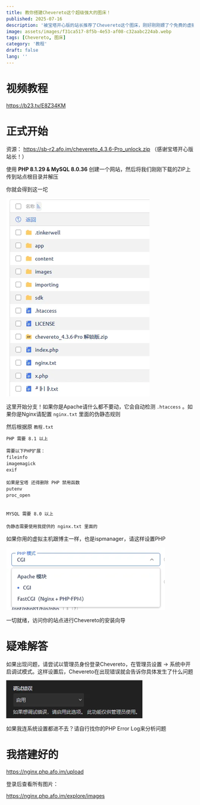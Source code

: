 ```yaml
---
title: 教你搭建Chevereto这个超级强大的图床！
published: 2025-07-16
description: '被宝塔开心版的站长推荐了Chevereto这个图床，刚好刚刚嫖了个免费的虚拟主机，让我们开始折腾！'
image: assets/images/f31ca517-8f5b-4e53-af08-c32aabc224ab.webp
tags: [Chevereto, 图床]
category: '教程'
draft: false 
lang: ''
---
```


# 视频教程

https://b23.tv/E8Z34KM

# 正式开始

资源： https://sb-r2.afo.im/chevereto_4.3.6-Pro_unlock.zip （感谢宝塔开心版站长！）

使用 **PHP 8.1.29 & MySQL 8.0.36** 创建一个网站，然后将我们刚刚下载的ZIP上传到站点根目录并解压

你就会得到这一坨

![](assets/images/dcb4d5ec-412f-4008-980b-b4f4ac1bc2d2.webp)

这里开始分支！如果你是Apache请什么都不要动，它会自动检测 `.htaccess` 。如果你是Nginx请配置 `nginx.txt` 里面的伪静态规则

然后根据原 `教程.txt` 

```bash
PHP 需要 8.1 以上

需要以下PHP扩展：
fileinfo
imagemagick
exif

如果是宝塔 还得删除 PHP 禁用函数
putenv
proc_open 


MYSQL 需要 8.0 以上

伪静态需要使用我提供的 nginx.txt 里面的
```

如果你用的虚拟主机跟博主一样，也是ispmanager，请这样设置PHP

![](assets/images/e4bc4d2e-fc42-49bb-b161-92e86f0c6d12.webp)

一切就绪，访问你的站点进行Chevereto的安装向导

# 疑难解答

如果出现问题，请尝试以管理员身份登录Chevereto，在管理员设置 -> 系统中开启调试模式。这样设置后，Chevereto在出现错误就会告诉你具体发生了什么问题

![](assets/images/00c8ab83-d41c-4ca3-a14a-4a36f0f77b67.webp)

如果我连系统设置都进不去？请自行找你的PHP Error Log来分析问题

# 我搭建好的

https://nginx.php.afo.im/upload

登录后查看所有图片：

https://nginx.php.afo.im/explore/images

